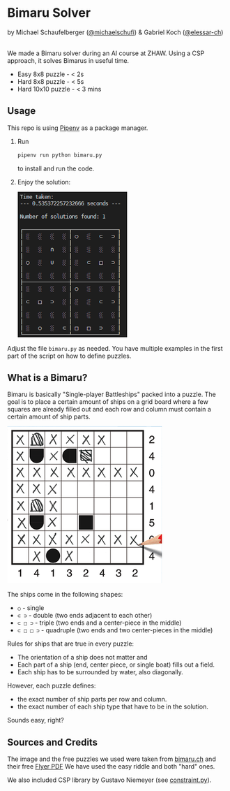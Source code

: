 # Bimaru Solver

by Michael Schaufelberger ([@michaelschufi](https://github.com/michaelschufi)) & Gabriel Koch ([@elessar-ch](https://github.com/elessar-ch))

\
We made a Bimaru solver during an AI course at ZHAW. Using a CSP approach, it solves Bimarus in useful time. 

- Easy 8x8 puzzle - < 2s
- Hard 8x8 puzzle - < 5s
- Hard 10x10 puzzle - < 3 mins

## Usage
This repo is using [Pipenv](https://pipenv.pypa.io/en/latest/) as a package manager.

1. Run 
   ```bash
   pipenv run python bimaru.py
   ```
   to install and run the code.
1. Enjoy the solution:

   ![](terminal_output.png)

Adjust the file `bimaru.py` as needed. You have multiple examples in the first part of the script on how to define puzzles.

## What is a Bimaru?
Bimaru is basically "Single-player Battleships" packed into a puzzle. The goal
is to place a certain amount of ships on a grid board where a few squares are
already filled out and each row and column must contain a certain amount of
ship parts.

![](bimaru.png)

The ships come in the following shapes:
- `○` - single
- `⊂ ⊃` - double (two ends adjacent to each other)
- `⊂ □ ⊃` - triple (two ends and a center-piece in the middle)
- `⊂ □ □ ⊃` - quadruple (two ends and two center-pieces in the middle)

Rules for ships that are true in every puzzle:
- The orientation of a ship does not matter and 
- Each part of a ship (end, center piece, or single boat) fills out a field.
- Each ship has to be surrounded by water, also diagonally.

However, each puzzle defines:
- the exact number of ship parts per row and column.
- the exact number of each ship type that have to be in the solution.

Sounds easy, right?

## Sources and Credits
The image and the free puzzles we used were taken from [bimaru.ch](https://www.bimaru.ch) and their free [Flyer PDF](https://www.bimaru.ch/wp-content/uploads/2019/04/Flyer_Bimaru-Web.pdf)
We have used the easy riddle and both "hard" ones.

We also included CSP library by Gustavo Niemeyer (see [constraint.py](constraint.py)).
